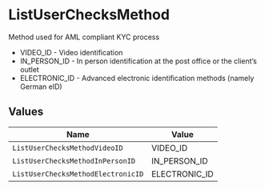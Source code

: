 # ListUserChecksMethod

Method used for AML compliant KYC process
* VIDEO_ID - Video identification
* IN_PERSON_ID - In person identification at the post office or the client’s outlet
* ELECTRONIC_ID - Advanced electronic identification methods (namely German eID)


## Values

| Name                               | Value                              |
| ---------------------------------- | ---------------------------------- |
| `ListUserChecksMethodVideoID`      | VIDEO_ID                           |
| `ListUserChecksMethodInPersonID`   | IN_PERSON_ID                       |
| `ListUserChecksMethodElectronicID` | ELECTRONIC_ID                      |
